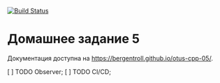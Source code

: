[![Build Status](
  https://travis-ci.com/bergentroll/otus-cpp-05.svg?branch=master
)](https://travis-ci.com/bergentroll/otus-cpp-05)

# Домашнее задание 5

Документация доступна на <https://bergentroll.github.io/otus-cpp-05/>.

[ ] TODO Observer;
[ ] TODO CI/CD;

